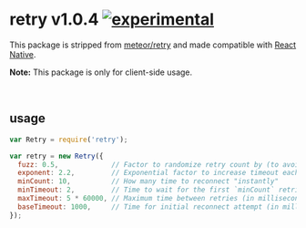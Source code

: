 
# retry v1.0.4 [![experimental](http://badges.github.io/stability-badges/dist/experimental.svg)](http://github.com/badges/stability-badges)

This package is stripped from [meteor/retry](https://atmospherejs.com/meteor/retry) and made compatible with [React Native](https://github.com/facebook/react-native).

**Note:** This package is only for client-side usage.

&nbsp;

## usage

```js
var Retry = require('retry');

var retry = new Retry({
  fuzz: 0.5,             // Factor to randomize retry count by (to avoid retry storms)
  exponent: 2.2,         // Exponential factor to increase timeout each attempt
  minCount: 10,          // How many time to reconnect "instantly"
  minTimeout: 2,         // Time to wait for the first `minCount` retries (in milliseconds)
  maxTimeout: 5 * 60000, // Maximum time between retries (in milliseconds)
  baseTimeout: 1000,     // Time for initial reconnect attempt (in milliseconds)
});
```

